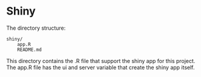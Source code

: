 # Shiny

The directory structure:
```
shiny/
	app.R
	README.md
```

This directory contains the .R file that support the shiny app for this project. The app.R file has the ui and server variable that create the shiny app itself. 
